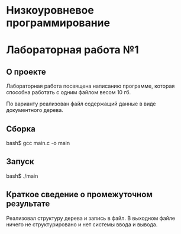 # Низкоуровневое программирование 
# Лабораторная работа №1
## О проекте
Лабораторная работа посвящена написанию программе, которая способна работать с одним файлом весом 10 гб. 

По варианту реализован файл содержащий данные в виде документного дерева.

## Сборка

  bash$ gcc main.c -o main

## Запуск

  bash$ ./main


## Краткое сведение о промежуточном результате

Реализовал структуру дерева и запись в файл. В выходном файле ничего не структурировано и нет системы ввода и вывода.
